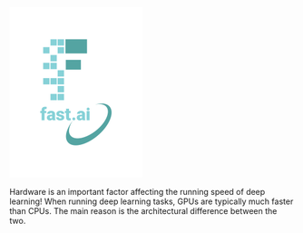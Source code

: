 ![Alt text](https://github.com/Simon011008/Simon011008.github.io/blob/master/images/logo.png)

Hardware is an important factor affecting the running speed of deep learning!
When running deep learning tasks, GPUs are typically much faster than CPUs. The main reason is the architectural difference between the two.
